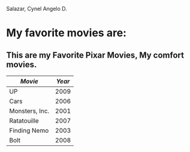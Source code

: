 Salazar, Cynel Angelo D. 
# My favorite movies are:
## This are my Favorite Pixar Movies, My comfort movies. 
| *Movie* | *Year* |
| ----------- | ----------- |
| UP | 2009 | 
| Cars | 2006 |
| Monsters, Inc. | 2001 |
| Ratatouille | 2007 |
| Finding Nemo | 2003 |
| Bolt | 2008 |
